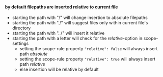 

#### by default filepaths are inserted relative to current file

- starting the path with "/" will change insertion to absolute filepaths
- starting the path with "./" will suggest files only within current file's directory
- starting the path with "../" will insert it relative
- starting the path with a letter will check for the _relative_-option in scope-settings
	- setting the scope-rule property `"relative": false` will always insert path _absolute_
	- setting the scope-rule property `"relative": true` will always insert path _relative_
	- else insertion will be relative by default
